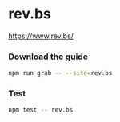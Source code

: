 # rev.bs

https://www.rev.bs/

### Download the guide

```sh
npm run grab -- --site=rev.bs
```

### Test

```sh
npm test -- rev.bs
```
